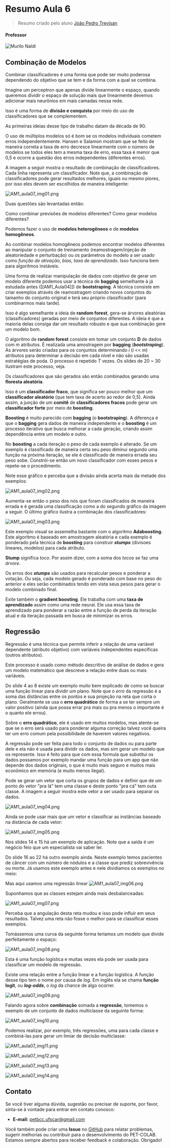 # Resumo Aula 6
> Resumo criado pelo aluno [João Pedro Trevisan](https://www.linkedin.com/in/joao-pedro-trevisan)

#### Professor
![Murilo Naldi](https://img.shields.io/badge/Murilo_Coelho_Naldi-%2300599C.svg?style=for-the-badge&logo=GoogleScholar&logoColor=white)

## Combinação de Modelos
Combinar classificadores é uma forma que pode ser muito poderosa dependendo do objetivo que se tem e da forma com a qual se combina.

Imagine um perceptron que apenas divide linearmente o espaço, quando queremos dividir o espaço de solução mais que linearmente devemos adicionar mais neurônios em mais camadas nessa rede.

Isso é uma forma de **divisão e conquista** por meio do uso de classificadores que se complementem.

As primeiras ideias desse tipo de trabalho datam da década de 90.

O uso de múltiplos modelos só é bom se os modelos individuais cometem erros independentemente. Hansen e Salamon mostram que se feito de maneira correta a taxa de erro decresce linearmente com o número de modelos se todos eles tem a mesma taxa de erro, essa taxa é menor que 0,5 e ocorre a questão dos erros independentes (diferentes erros).

A imagem a seguir mostra o resultado de combinação de classificadores. Cada linha representa um classificador. Note que, a combinação de classificadores pode gerar resultados melhores, iguais ou mesmo piores, por isso eles devem ser escolhidos de maneira inteligente:

![AM1_aula07_img01.png](https://raw.githubusercontent.com/petbccufscar/.github/main/pet-colab/AM1/AM1_aula07_img01.png)

Duas questões são levantadas então:

Como combinar previsões de modelos diferentes?
Como gerar modelos diferentes?

Podemos fazer o uso de **modelos heterogêneos** e de **modelos homogêneos**.

Ao combinar modelos homogêneos podemos encontrar modelos diferentes ao manipular o conjunto de treinamento (reamostragem/injeção de aleatoriedade e perturbação) ou os parâmetros do modelo a ser usado como *função de ativação*, *bias*, *taxa de aprendizado*. Isso funciona bem para algoritmos instáveis.

Uma forma de realizar manipulação de dados com objetivo de gerar um modelo diferente podemos usar a técnica de **bagging** semelhante à já estudada antes ([[AM1_Aula04]]) de **bootstraping**. A técnica consiste em criar exemplos através de reamostragem criando novos conjuntos do tamanho do conjunto original e terá seu próprio classificador (para combinarmos mais tarde).

Isso é algo semelhante a ideia de **random forest**, gera-se árvores aleatórias (classificadores) geradas por meio de conjuntos diferentes. A ideia é que a maioria delas consiga dar um resultado robusto e que sua combinação gere um modelo bom.

O algoritmo de **random forest** consiste em tomar um conjunto **D** de dados com *m* atributos. É realizada uma amostragem por **bagging** (***bootstraping***). As árvores serão criadas para os conjuntos determinando *i* (*i* << *m*) atributos para determinar a decisão em cada nível e não são usadas estratégias de poda. O processo é repetido *T* vezes. Os slides de 20 ~ 30 ilustram este processo, veja.

Os classificadores que são gerados são então combinados gerando uma **floresta aleatória**.

Isso é um **classificador fraco**, que significa ser pouco melhor que um **classificador aleatório** (que tem taxa de acerto ao redor de 0,5). Ainda assim, a junção de um **comitê** de **classificadores fracos** pode gerar um **classificador forte** por meio de **boosting**.

**Boosting** é muito parecido com **bagging** (o **bootstraping**). A diferença é que o **bagging** gera dados de maneira independente e o **boosting** é um processo iterativo que busca melhorar a cada geração, criando assim dependência entre um modelo e outro.

No **boosting** a cada iteração o peso de cada exemplo é alterado. Se um exemplo é classificado de maneira certa seu peso diminui segundo uma função na próxima iteração, se ele é classificado de maneira errada seu peso sobe. Constrói-se então um novo classificador com esses pesos e repete-se o procedimento.

Note esse gráfico e perceba que a divisão ainda acerta mais da metade dos exemplos:

![AM1_aula07_img02.png](https://raw.githubusercontent.com/petbccufscar/.github/main/pet-colab/AM1/AM1_aula07_img02.png)

Aumenta-se então o peso dos nós que foram classificados de maneira errada e é gerada uma classificação como a do segundo gráfico da imagem a seguir. O último gráfico ilustra a combinação dos classificadores:

![AM1_aula07_img03.png](https://raw.githubusercontent.com/petbccufscar/.github/main/pet-colab/AM1/AM1_aula07_img03.png)

Este exemplo visual se assemelha bastante com o algoritmo **Adaboosting**. Este algoritmo é baseado em amostragem aleatória e cada exemplo é ponderado pela técnica de **boosting** para construir ***stumps*** (divisoes lineares, modelos) para cada atributo. 

**Stump** significa *toco*. Por assim dizer, com a soma dos *tocos* se faz uma *árvore*.

Os erros dos ***stumps*** são usados para recalcular pesos e ponderar a votação. Ou seja, cada modelo gerado é ponderado com base no peso do anterior e eles serão combinados tendo em vista seus pesos para gerar o modelo combinado final.

Exite também o **gradient boosting**. Ele trabalha com uma **taxa de aprendizado** assim como uma rede neural. Ele usa essa taxa de aprendizado para ponderar a razão entre a função de perda da iteração atual e da iteração passada em busca de minimizar os erros.

## Regressão
Regressão é uma técnica que permite inferir a relação de uma variável dependente (atributo objetivo) com variáveis independentes específicas (outros atributos).

Este processo é usado como método descritivo de análise de dados e gera um modelo matemático que descreve a relação entre duas ou mais variáveis.

Do slide 4 ao 8 existe um exemplo muito bem explicado de como se buscar uma função linear para dividir um plano. Note que o *erro* da regressão é a soma das distâncias entre os pontos e sua projeção na reta que corta o plano. Geralmente se usa o **erro quadrático** de forma a se ter sempre um valor positivo (ainda que possa errar pra mais ou pra menos o importante é o quanto ele errou).

Sobre o **erro quadrático**, ele é usado em muitos modelos, mas atente-se que se o erro será usado para ponderar alguma correção talvez você queira ter um erro comum pela possibilidade de haverem valores negativos.

A regressão pode ser feita para todo o conjunto de dados ou para parte dele e ela não é usada para dividir os dados, mas sim gerar um modelo que os represente. Isso é feito para que com essa formula que substitui os dados possamos por exemplo mandar uma função para um app que não depende dos dados originais, o que é muito mais seguro e muitos mais econômico em memória (e muito menos ilegal).

Pode se gerar um vetor que corta os grupos de dados e definir que de um ponto do vetor "pra lá" tem uma classe e deste ponto "pra cá" tem outa classe. A imagem a seguir mostra este vetor a ser usado para separar os dados.

![AM1_aula07_img04.png](https://raw.githubusercontent.com/petbccufscar/.github/main/pet-colab/AM1/AM1_aula07_img04.png)

Ainda se pode usar mais que um vetor e classificar as instâncias baseado na distância de cada vetor:

![AM1_aula07_img05.png](https://raw.githubusercontent.com/petbccufscar/.github/main/pet-colab/AM1/AM1_aula07_img05.png)

Nos slides 14 e 15 há um exemplo de aplicação. Note que a saída é um negócio feio que um especialista vai saber ler.

Do slide 16 ao 22 há outro exemplo ainda. Neste exemplo temos pacientes de câncer com um número de nódulos e a classe que prediz sobrevivência ou morte. Já usamos este exemplo antes e nele dividíamos os exemplos no meio:

Mas aqui usamos uma regressão linear
![AM1_aula07_img06.png](https://raw.githubusercontent.com/petbccufscar/.github/main/pet-colab/AM1/AM1_aula07_img06.png)

Suponhamos que as classes estejam ainda mais desbalanceadas:

![AM1_aula07_img07.png](https://raw.githubusercontent.com/petbccufscar/.github/main/pet-colab/AM1/AM1_aula07_img07.png)

Perceba que a angulação desta reta mudou e isso pode influir em seus resultados. Talvez uma reta não fosse o melhor para se classificar esses exemplos.

Tomássemos uma curva da seguinte forma teríamos um modelo que divide perfeitamente o espaço:

![AM1_aula07_img08.png](https://raw.githubusercontent.com/petbccufscar/.github/main/pet-colab/AM1/AM1_aula07_img08.png)

Esta é uma função logística e muitas vezes ela pode ser usada para classificar um modelo de regressão.

Existe uma relação entre a função linear e a função logística. A função desse tipo tem o nome por causa de *log*. Em inglês ela se chama **função logit**, ou ***log-odds***, o *log* da chance de algo ocorrer.

![AM1_aula07_img09.png](https://raw.githubusercontent.com/petbccufscar/.github/main/pet-colab/AM1/AM1_aula07_img09.png)

Falando agora sobre **combinação** somada a **regressão**, tomemos o exemplo de um conjunto de dados multiclasse da seguinte forma:

![AM1_aula07_img10.png](https://raw.githubusercontent.com/petbccufscar/.github/main/pet-colab/AM1/AM1_aula07_img10.png)

Podemos realizar, por exemplo, três regressões, uma para cada classe e combiná-las para gerar um limiar de decisão multiclasse:

![AM1_aula07_img11.png](https://raw.githubusercontent.com/petbccufscar/.github/main/pet-colab/AM1/AM1_aula07_img11.png)

![AM1_aula07_img12.png](https://raw.githubusercontent.com/petbccufscar/.github/main/pet-colab/AM1/AM1_aula07_img12.png)

![AM1_aula07_img13.png](https://raw.githubusercontent.com/petbccufscar/.github/main/pet-colab/AM1/AM1_aula07_img13.png)

![AM1_aula07_img14.png](https://raw.githubusercontent.com/petbccufscar/.github/main/pet-colab/AM1/AM1_aula07_img14.png)



## Contato

Se você tiver alguma dúvida, sugestão ou precisar de suporte, por favor, sinta-se à vontade para entrar em contato conosco:

- **E-mail:** petbcc.ufscar@gmail.com

Você também pode criar uma **Issue** no [GitHub](https://github.com/petbccufscar/pet-colab/issues) para relatar problemas, sugerir melhorias ou contribuir para o desenvolvimento do PET-COLAB. Estamos sempre abertos para receber feedback e colaboração. Obrigado!
